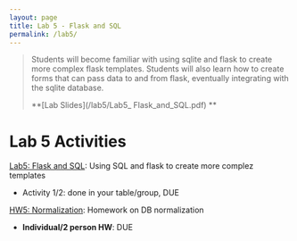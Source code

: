 ```yaml
---
layout: page
title: Lab 5 - Flask and SQL
permalink: /lab5/
---
```


> Students will become familiar with using sqlite and flask to create more complex flask templates. Students will also learn how to create forms that can pass data to and from flask, eventually integrating with the sqlite database.
>
> **[Lab Slides](/lab5/Lab5_ Flask_and_SQL.pdf)
** <br>


# Lab 5 Activities
[Lab5: Flask and SQL](https://classroom.github.com/a/vR9EVnsO): Using SQL and flask to create more complez templates
 - Activity 1/2: done in your table/group, DUE

[HW5: Normalization](https://classroom.github.com/a/QEAKEcny): Homework on DB normalization
 - **Individual/2 person HW**: DUE
